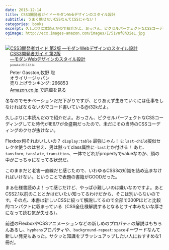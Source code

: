```yaml
---
date: 2015-12-14
title: CSS3開発者ガイドーモダンWebデザインのスタイル設計
subtitle: うまく魅せないCSSなんてCSSじゃない！
categories: books
excerpt: 久しぶりに本読んだので紹介だよ。おっさん、ピクセルパーフェクトなCSSコーディングしてた時代がIE6/7が全盛期だったので、未だにその当時のCSSコーディングのクセが抜けない。
ogimage: http://ecx.images-amazon.com/images/I/51vnf8h3ieL.jpg
---
```


<div class="azlink-box"><div class="azlink-image" style="float:left"><a href="http://www.amazon.co.jp/exec/obidos/ASIN/4873117259/warikiru-22/" name="azlinklink" target="_blank"><img src="http://ecx.images-amazon.com/images/I/51vnf8h3ieL._SL160_.jpg" alt="CSS3開発者ガイド 第2版 ―モダンWebデザインのスタイル設計" style="border:none" /></a></div><div class="azlink-info" style="float:left;margin-left:15px;line-height:120%"><div class="azlink-name" style="margin-bottom:10px;line-height:120%"><a href="http://www.amazon.co.jp/exec/obidos/ASIN/4873117259/warikiru-22/" name="azlinklink" target="_blank">CSS3開発者ガイド 第2版<br>―モダンWebデザインのスタイル設計</a><div class="azlink-powered-date" style="font-size:7pt;margin-top:5px;font-family:verdana;line-height:120%">posted at 2015.12.14</div></div><div class="azlink-detail">Peter Gasston,牧野 聡<br />オライリージャパン<br />売り上げランキング: 266853<br /></div><div class="azlink-link" style="margin-top:5px"><a href="http://www.amazon.co.jp/exec/obidos/ASIN/4873117259/warikiru-22/" target="_blank">Amazon.co.jp で詳細を見る</a></div></div><div class="azlink-footer" style="clear:left"></div></div>

冬なのでモチベーションだだ下がりですが、とりあえず生きていくには仕事をしなければならないのでコード書いている@t32kだよ。

久しぶりに本読んだので紹介だよ。おっさん、ピクセルパーフェクトなCSSコーディングしてた時代がIE6/7が全盛期だったので、未だにその当時のCSSコーディングのクセが抜けない。

Flexbox何それおいしいの？ `display:table` 最強じゃん！ `E:last-child`擬似セレクタ使うのは甘え、男は黙ってclass属性に`-last`とか付ける！ あと、`tansform`, `tanslate`, `transition`、一体でどれがpropertyでvalueなのか、頭の中がごっちゃになってる状況だ。

このままだと老害一直線だと感じたので、いわゆるCSS3の知識を詰め込まなければいけない。ということで表題の書籍がGOODだった。

まぁ仕様書読めよ！って感じだけど、やっぱ小難しいのは嫌いなのですよ。あとCSS2.1以前のこととかはだいたい知ってるわけだから、そこは別いらないのです。その点、本書は新しいCSSに絞って解説してるので全部で300Pほどと比較的コンパクトに収まっている（CSS全仕様解説するとなるとサイ本みたいな厚さになって読む気が失せる）。

前述のFlexboxやCSSアニメーションなどの新しめのプロパティの解説はもちろんあるし、`hyphens`プロパティや、`background-repeat:space`キーワードなんて新しい発見もあった。サクッと知識をブラッシュアップしたい人におすすめな1冊だ。